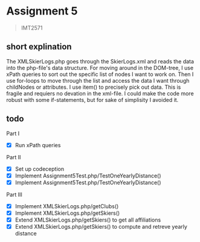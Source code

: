 
# Assignment 5
>IMT2571

## short explination

The XMLSkierLogs.php goes through the SkierLogs.xml and reads the data into the 
php-file's data structure. For moving around in the DOM-tree, I use xPath queries to 
sort out the specific list of nodes I want to work on. Then I use for-loops to move 
through the list and access the data I want through childNodes or attributes. I use 
item() to precisely pick out data. This is fragile and requiers no devation in the 
xml-file. I could make the code more robust with some if-statements, but for sake of
simplisity I avoided it.


## todo

Part I
- [x] Run xPath queries

Part II
- [x] Set up codeception
- [x] Implement Assignment5Test.php/TestOneYearlyDistance()
- [x] Implement Assignment5Test.php/TestOneYearlyDistance()

Part III
- [x] Implement XMLSkierLogs.php/getClubs()
- [x] Implement XMLSkierLogs.php/getSkiers()
- [x] Extend XMLSkierLogs.php/getSkiers() to get all affiliations
- [x] Extend XMLSkierLogs.php/getSkiers() to compute and retreve yearly distance